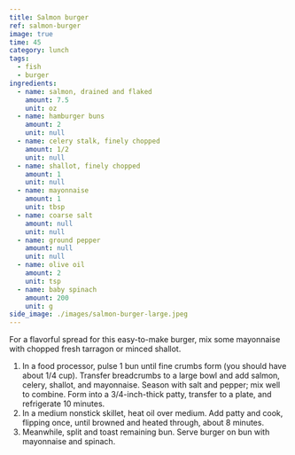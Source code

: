 ```yaml
---
title: Salmon burger
ref: salmon-burger
image: true
time: 45
category: lunch
tags:
  - fish
  - burger
ingredients:
  - name: salmon, drained and flaked
    amount: 7.5
    unit: oz
  - name: hamburger buns
    amount: 2
    unit: null
  - name: celery stalk, finely chopped
    amount: 1/2
    unit: null
  - name: shallot, finely chopped
    amount: 1
    unit: null
  - name: mayonnaise
    amount: 1
    unit: tbsp
  - name: coarse salt
    amount: null
    unit: null
  - name: ground pepper
    amount: null
    unit: null
  - name: olive oil
    amount: 2
    unit: tsp
  - name: baby spinach
    amount: 200
    unit: g
side_image: ./images/salmon-burger-large.jpeg
---
```


For a flavorful spread for this easy-to-make burger, mix some mayonnaise with chopped fresh tarragon or minced shallot.

1. In a food processor, pulse 1 bun until fine crumbs form (you should have about 1/4 cup). Transfer breadcrumbs to a large bowl and add salmon, celery, shallot, and mayonnaise. Season with salt and pepper; mix well to combine. Form into a 3/4-inch-thick patty, transfer to a plate, and refrigerate 10 minutes.
2. In a medium nonstick skillet, heat oil over medium. Add patty and cook, flipping once, until browned and heated through, about 8 minutes.
3. Meanwhile, split and toast remaining bun. Serve burger on bun with mayonnaise and spinach.
